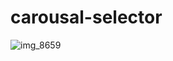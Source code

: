 # carousal-selector
![img_8659](https://user-images.githubusercontent.com/38100299/52914268-45ef5a80-32be-11e9-9277-3acf903e1b4f.PNG)

